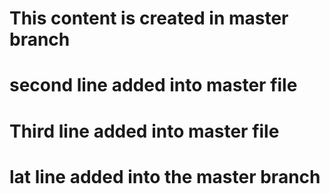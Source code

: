 # This content is created in master branch

# second line added into master file

# Third line added into master file

# lat line added into the master branch